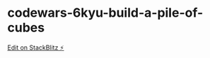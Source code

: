 # codewars-6kyu-build-a-pile-of-cubes

[Edit on StackBlitz ⚡️](https://stackblitz.com/edit/js-jwhmna)